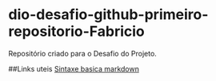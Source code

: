 # dio-desafio-github-primeiro-repositorio-Fabricio

Repositório criado para o Desafio do Projeto.


##Links uteis
[Sintaxe basica markdown](https://www.markdownguide.org/basic-syntax)

